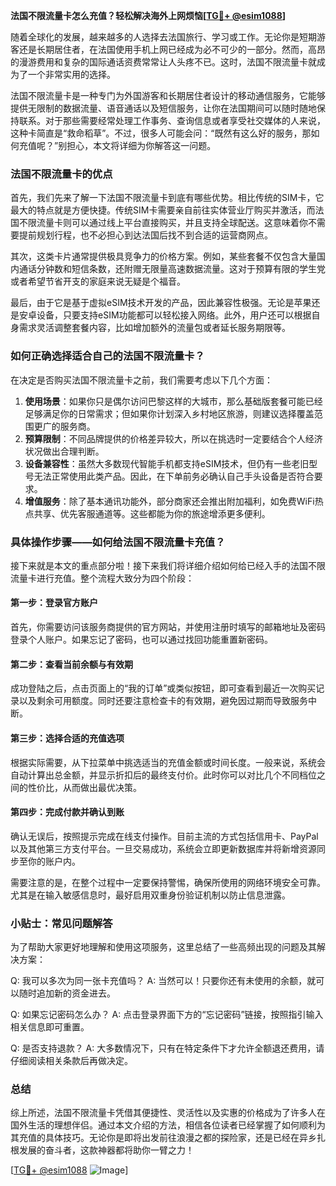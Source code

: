 **法国不限流量卡怎么充值？轻松解决海外上网烦恼[[TG💪+ @esim1088](https://t.me/s/esim1088)]**

随着全球化的发展，越来越多的人选择去法国旅行、学习或工作。无论你是短期游客还是长期居住者，在法国使用手机上网已经成为必不可少的一部分。然而，高昂的漫游费用和复杂的国际通话资费常常让人头疼不已。这时，法国不限流量卡就成为了一个非常实用的选择。

法国不限流量卡是一种专门为外国游客和长期居住者设计的移动通信服务，它能够提供无限制的数据流量、语音通话以及短信服务，让你在法国期间可以随时随地保持联系。对于那些需要经常处理工作事务、查询信息或者享受社交媒体的人来说，这种卡简直是“救命稻草”。不过，很多人可能会问：“既然有这么好的服务，那如何充值呢？”别担心，本文将详细为你解答这一问题。

### 法国不限流量卡的优点

首先，我们先来了解一下法国不限流量卡到底有哪些优势。相比传统的SIM卡，它最大的特点就是方便快捷。传统SIM卡需要亲自前往实体营业厅购买并激活，而法国不限流量卡则可以通过线上平台直接购买，并且支持全球配送。这意味着你不需要提前规划行程，也不必担心到达法国后找不到合适的运营商网点。

其次，这类卡片通常提供极具竞争力的价格方案。例如，某些套餐不仅包含大量国内通话分钟数和短信条数，还附赠无限量高速数据流量。这对于预算有限的学生党或者希望节省开支的家庭来说无疑是个福音。

最后，由于它是基于虚拟eSIM技术开发的产品，因此兼容性极强。无论是苹果还是安卓设备，只要支持eSIM功能都可以轻松接入网络。此外，用户还可以根据自身需求灵活调整套餐内容，比如增加额外的流量包或者延长服务期限等。

### 如何正确选择适合自己的法国不限流量卡？

在决定是否购买法国不限流量卡之前，我们需要考虑以下几个方面：

1. **使用场景**：如果你只是偶尔访问巴黎这样的大城市，那么基础版套餐可能已经足够满足你的日常需求；但如果你计划深入乡村地区旅游，则建议选择覆盖范围更广的服务商。
2. **预算限制**：不同品牌提供的价格差异较大，所以在挑选时一定要结合个人经济状况做出合理判断。
3. **设备兼容性**：虽然大多数现代智能手机都支持eSIM技术，但仍有一些老旧型号无法正常使用此类产品。因此，在下单前务必确认自己手头设备是否符合要求。
4. **增值服务**：除了基本通讯功能外，部分商家还会推出附加福利，如免费WiFi热点共享、优先客服通道等。这些都能为你的旅途增添更多便利。

### 具体操作步骤——如何给法国不限流量卡充值？

接下来就是本文的重点部分啦！接下来我们将详细介绍如何给已经入手的法国不限流量卡进行充值。整个流程大致分为四个阶段：

#### 第一步：登录官方账户
首先，你需要访问该服务商提供的官方网站，并使用注册时填写的邮箱地址及密码登录个人账户。如果忘记了密码，也可以通过找回功能重置新密码。

#### 第二步：查看当前余额与有效期
成功登陆之后，点击页面上的“我的订单”或类似按钮，即可查看到最近一次购买记录以及剩余可用额度。同时还要注意检查卡的有效期，避免因过期而导致服务中断。

#### 第三步：选择合适的充值选项
根据实际需要，从下拉菜单中挑选适当的充值金额或时间长度。一般来说，系统会自动计算出总金额，并显示折扣后的最终支付价。此时你可以对比几个不同档位之间的性价比，从而做出最优决策。

#### 第四步：完成付款并确认到账
确认无误后，按照提示完成在线支付操作。目前主流的方式包括信用卡、PayPal以及其他第三方支付平台。一旦交易成功，系统会立即更新数据库并将新增资源同步至你的账户内。

需要注意的是，在整个过程中一定要保持警惕，确保所使用的网络环境安全可靠。尤其是在输入敏感信息时，最好启用双重身份验证机制以防止信息泄露。

### 小贴士：常见问题解答

为了帮助大家更好地理解和使用这项服务，这里总结了一些高频出现的问题及其解决方案：

Q: 我可以多次为同一张卡充值吗？
A: 当然可以！只要你还有未使用的余额，就可以随时追加新的资金进去。

Q: 如果忘记密码怎么办？
A: 点击登录界面下方的“忘记密码”链接，按照指引输入相关信息即可重置。

Q: 是否支持退款？
A: 大多数情况下，只有在特定条件下才允许全额退还费用，请仔细阅读相关条款后再做决定。

### 总结

综上所述，法国不限流量卡凭借其便捷性、灵活性以及实惠的价格成为了许多人在国外生活的理想伴侣。通过本文介绍的方法，相信各位读者已经掌握了如何顺利为其充值的具体技巧。无论你是即将出发前往浪漫之都的探险家，还是已经在异乡扎根发展的奋斗者，这款神器都将助你一臂之力！

[[TG💪+ @esim1088](https://t.me/s/esim1088) ![Image](https://i.postimg.cc/4NQfJmqS/Snipaste-2025-05-13-00-14-12.png)]